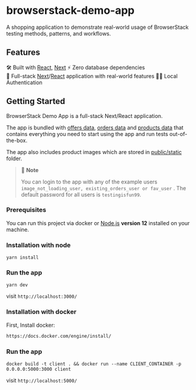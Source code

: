 # browserstack-demo-app
A shopping application to demonstrate real-world usage of BrowserStack testing methods, patterns, and workflows.

## Features
🛠 Built with [React](https://reactjs.org/), [Next](https://nextjs.org/)
⚡️ Zero database dependencies  
🚀 Full-stack [Next](https://nextjs.org/)/[React](https://reactjs.org/) application with real-world features 
👮‍♂️ Local Authentication  


## Getting Started

BrowserStack Demo App is a full-stack Next/React application.

The app is bundled with [offers data](./src/constants/offer.json), [orders data](./src/constants/orders.json) and [products data](./src/constants/products.json) that contains everything you need to start using the app and run tests out-of-the-box.

The app also includes product images which are stored in [public/static](./public/static) folder.

> 🚩 **Note**
>
> You can login to the app with any of the example users `image_not_loading_user, existing_orders_user or fav_user` . The default password for all users is `testingisfun99`.  


### Prerequisites
You can run this project via docker or [Node.js](https://nodejs.org/en/) **version 12** installed on your machine.

### Installation with node

```shell
yarn install
```

### Run the app

```shell
yarn dev
```

visit `http://localhost:3000/`

### Installation with docker

First, Install docker:

```bash
https://docs.docker.com/engine/install/
```

### Run the app

```shell
docker build -t client . && docker run --name CLIENT_CONTAINER -p 0.0.0.0:5000:3000 client
```

visit `http://localhost:5000/`
